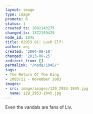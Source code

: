 ```yaml
---
layout: image
type: image
promote: 0
status: 1
created_ts: 1092143275
changed_ts: 1372159429
node_id: 1045
title: 02953 Oi! Lush Elf!
author: anj
created: '2004-08-10'
changed: '2013-06-25'
redirect_from: []
permalink: "/node/1045/"
tags:
- The Return Of The King
- 2003/11 - November 2003
images:
- src: image/images/129_2953-1045.jpg
  name: 129_2953-1045.jpg
---
```

Even the vandals are fans of Liv.

